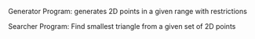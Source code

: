Generator Program: generates 2D points in a given range with restrictions

Searcher Program: Find smallest triangle from a given set of 2D points
